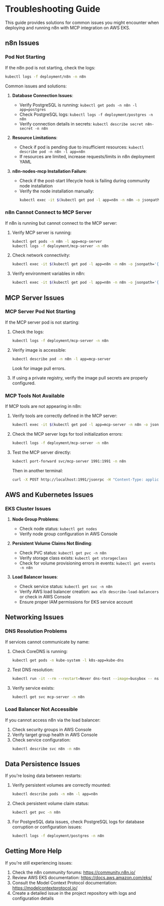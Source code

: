 # Troubleshooting Guide

This guide provides solutions for common issues you might encounter when deploying and running n8n with MCP integration on AWS EKS.

## n8n Issues

### Pod Not Starting

If the n8n pod is not starting, check the logs:

```bash
kubectl logs -f deployment/n8n -n n8n
```

Common issues and solutions:

1. **Database Connection Issues**:

   - Verify PostgreSQL is running: `kubectl get pods -n n8n -l app=postgres`
   - Check PostgreSQL logs: `kubectl logs -f deployment/postgres -n n8n`
   - Verify connection details in secrets: `kubectl describe secret n8n-secret -n n8n`

2. **Resource Limitations**:

   - Check if pod is pending due to insufficient resources: `kubectl describe pod -n n8n -l app=n8n`
   - If resources are limited, increase requests/limits in n8n deployment YAML

3. **n8n-nodes-mcp Installation Failure**:
   - Check if the post-start lifecycle hook is failing during community node installation
   - Verify the node installation manually:
     ```bash
     kubectl exec -it $(kubectl get pod -l app=n8n -n n8n -o jsonpath='{.items[0].metadata.name}') -n n8n -- npm list n8n-nodes-mcp
     ```

### n8n Cannot Connect to MCP Server

If n8n is running but cannot connect to the MCP server:

1. Verify MCP server is running:

   ```bash
   kubectl get pods -n n8n -l app=mcp-server
   kubectl logs -f deployment/mcp-server -n n8n
   ```

2. Check network connectivity:

   ```bash
   kubectl exec -it $(kubectl get pod -l app=n8n -n n8n -o jsonpath='{.items[0].metadata.name}') -n n8n -- curl -v http://mcp-server:1991
   ```

3. Verify environment variables in n8n:
   ```bash
   kubectl exec -it $(kubectl get pod -l app=n8n -n n8n -o jsonpath='{.items[0].metadata.name}') -n n8n -- env | grep MCP
   ```

## MCP Server Issues

### MCP Server Pod Not Starting

If the MCP server pod is not starting:

1. Check the logs:

   ```bash
   kubectl logs -f deployment/mcp-server -n n8n
   ```

2. Verify image is accessible:

   ```bash
   kubectl describe pod -n n8n -l app=mcp-server
   ```

   Look for image pull errors.

3. If using a private registry, verify the image pull secrets are properly configured.

### MCP Tools Not Available

If MCP tools are not appearing in n8n:

1. Verify tools are correctly defined in the MCP server:

   ```bash
   kubectl exec -it $(kubectl get pod -l app=mcp-server -n n8n -o jsonpath='{.items[0].metadata.name}') -n n8n -- ls -la /app/tools
   ```

2. Check the MCP server logs for tool initialization errors:

   ```bash
   kubectl logs -f deployment/mcp-server -n n8n
   ```

3. Test the MCP server directly:
   ```bash
   kubectl port-forward svc/mcp-server 1991:1991 -n n8n
   ```
   Then in another terminal:
   ```bash
   curl -X POST http://localhost:1991/jsonrpc -H "Content-Type: application/json" -d '{"jsonrpc":"2.0","id":1,"method":"toolList","params":{}}'
   ```

## AWS and Kubernetes Issues

### EKS Cluster Issues

1. **Node Group Problems**:

   - Check node status: `kubectl get nodes`
   - Verify node group configuration in AWS Console

2. **Persistent Volume Claims Not Binding**:

   - Check PVC status: `kubectl get pvc -n n8n`
   - Verify storage class exists: `kubectl get storageclass`
   - Check for volume provisioning errors in events: `kubectl get events -n n8n`

3. **Load Balancer Issues**:
   - Check service status: `kubectl get svc -n n8n`
   - Verify AWS load balancer creation: `aws elb describe-load-balancers` or check in AWS Console
   - Ensure proper IAM permissions for EKS service account

## Networking Issues

### DNS Resolution Problems

If services cannot communicate by name:

1. Check CoreDNS is running:

   ```bash
   kubectl get pods -n kube-system -l k8s-app=kube-dns
   ```

2. Test DNS resolution:

   ```bash
   kubectl run -it --rm --restart=Never dns-test --image=busybox -- nslookup mcp-server.n8n.svc.cluster.local
   ```

3. Verify service exists:
   ```bash
   kubectl get svc mcp-server -n n8n
   ```

### Load Balancer Not Accessible

If you cannot access n8n via the load balancer:

1. Check security groups in AWS Console
2. Verify target group health in AWS Console
3. Check service configuration:
   ```bash
   kubectl describe svc n8n -n n8n
   ```

## Data Persistence Issues

If you're losing data between restarts:

1. Verify persistent volumes are correctly mounted:

   ```bash
   kubectl describe pods -n n8n -l app=n8n
   ```

2. Check persistent volume claim status:

   ```bash
   kubectl get pvc -n n8n
   ```

3. For PostgreSQL data issues, check PostgreSQL logs for database corruption or configuration issues:
   ```bash
   kubectl logs -f deployment/postgres -n n8n
   ```

## Getting More Help

If you're still experiencing issues:

1. Check the n8n community forums: https://community.n8n.io/
2. Review AWS EKS documentation: https://docs.aws.amazon.com/eks/
3. Consult the Model Context Protocol documentation: https://modelcontextprotocol.io/
4. Create a detailed issue in the project repository with logs and configuration details
